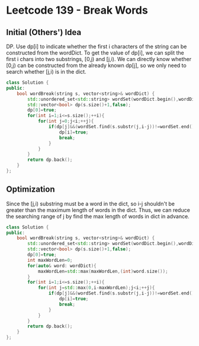 # Leetcode 139 - Break Words

## Initial (Others') Idea
DP. Use dp[i] to indicate whether the first i characters of the string can be constructed from the wordDict. To get the value of dp[i], we can split the first i chars into two substrings, [0,j) and [j,i). We can directly know whether [0,j) can be constructed from the already known dp[j], so we only need to search whether [j,i) is in the dict.
```c++
class Solution {
public:
    bool wordBreak(string s, vector<string>& wordDict) {
        std::unordered_set<std::string> wordSet(wordDict.begin(),wordDict.end());
        std::vector<bool> dp(s.size()+1,false);
        dp[0]=true;
        for(int i=1;i<=s.size();++i){
            for(int j=0;j<i;++j){
                if(dp[j]&&(wordSet.find(s.substr(j,i-j))!=wordSet.end())){
                    dp[i]=true;
                    break;
                }
            }
        }
        return dp.back();
    }
};
```

## Optimization
Since the [j,i) substring must be a word in the dict, so i-j shouldn't be greater than the maximum length of words in the dict.  Thus, we can reduce the searching range of j by find the max length of words in dict in advance.
```c++
class Solution {
public:
    bool wordBreak(string s, vector<string>& wordDict) {
        std::unordered_set<std::string> wordSet(wordDict.begin(),wordDict.end());
        std::vector<bool> dp(s.size()+1,false);
        dp[0]=true;
        int maxWordLen=0;
        for(auto& word: wordDict){
            maxWordLen=std::max(maxWordLen,(int)word.size());
        }
        for(int i=1;i<=s.size();++i){
            for(int j=std::max(0,i-maxWordLen);j<i;++j){
                if(dp[j]&&(wordSet.find(s.substr(j,i-j))!=wordSet.end())){
                    dp[i]=true;
                    break;
                }
            }
        }
        return dp.back();
    }
};
```